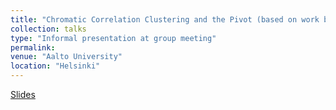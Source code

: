```yaml
---
title: "Chromatic Correlation Clustering and the Pivot (based on work by Nicolas Klodt et al.)."
collection: talks
type: "Informal presentation at group meeting"
permalink: 
venue: "Aalto University"
location: "Helsinki"
---
```


[Slides](/files/chromatic_cc_pivot.pdf)
